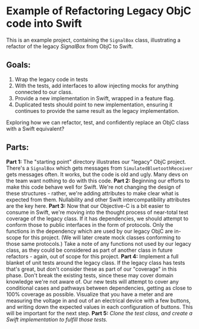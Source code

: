 # Example of Refactoring Legacy ObjC code into Swift

This is an example project, containing the `SignalBox` class, illustrating a refactor of the legacy _SignalBox_ from ObjC to Swift.

## Goals:
1. Wrap the legacy code in tests
2. With the tests, add interfaces to allow injecting mocks for anything connected to our class.
3. Provide a new implementation in Swift, wrapped in a feature flag.
4. Duplicated tests should point to new implementation, ensuring it continues to provide the same result as the legacy implementation.

Exploring how we can refactor, test, and confidently replace an ObjC class with a Swift equivalent?

## Parts:

**Part 1:** The "starting point" directory illustrates our "legacy" ObjC project. There's a `SignalBox` which gets messages from `SimulatedBluetoothReceiver` gets messages often. It works, but the code is old and ugly. Many devs on the team want nothing to do with this code.
**Part 2:** Beginning our efforts to make this code behave well for Swift. We're not changing the design of these structures - rather, we're adding attributes to make clear what is expected from them. Nullability and other Swift intercompatibility attributes are the key here.
**Part 3:** Now that our Objective-C is a bit easier to consume in Swift, we're moving into the thought process of near-total test coverage of the legacy class. If it has dependencies, we should attempt to conform those to public interfaces in the form of protocols. Only the functions in the dependency which are used by our legacy ObjC are in-scope for this project. (We will later create mock classes conforming to those same protocols.) Take a note of any functions not used by our legacy class, as they could be considered as part of another class in future refactors - again, out of scope for this project.
**Part 4:** Implement a full blanket of unit tests around the legacy class. If the legacy class has tests that's great, but don't consider these as part of our "coverage" in this phase. Don't break the existing tests, since these may cover domain knowledge we're not aware of. Our new tests will attempt to cover any conditional cases and pathways between dependencies, getting as close to 100% coverage as possible. Visualize that you have a meter and are measuring the voltage in and out of an electrical device with a few buttons, and writing down the expected values in each configuration of buttons. This will be important for the next step.
**Part 5:** _Clone the test class, and create a Swift implementation to fulfill those tests._ 
